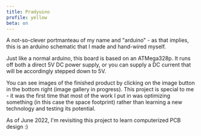 ```yaml
---
title: Pradyuino
profile: yellow
beta: on
---
```


A not-so-clever portmanteau of my name and "arduino" - as that implies, this is an arduino schematic that I made and hand-wired myself.

Just like a normal arduino, this board is based on an ATMega328p. It runs off both a direct 5V DC power supply, or you can supply a DC current that will be accordingly stepped down to 5V.

You can see images of the finished product by clicking on the image button in the bottom right (image gallery in progress). This project is special to me - it was the first time that most of the work I put in was optimizing something (in this case the space footprint) rather than learning a new technology and testing its potential.

As of June 2022, I'm revisiting this project to learn computerized PCB design :)
